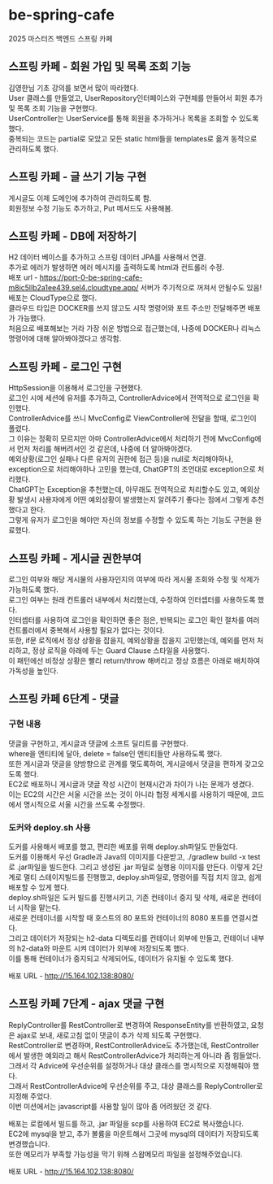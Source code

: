 # be-spring-cafe
2025 마스터즈 백엔드 스프링 카페
## 스프링 카페 - 회원 가입 및 목록 조회 기능
김영한님 기초 강의를 보면서 많이 따라했다.  
User 클래스를 만들었고, UserRepository인터페이스와 구현체를 만들어서 회원 추가 및 목록 조회 기능을 구현했다.  
UserController는 UserService를 통해 회원을 추가하거나 목록을 조회할 수 있도록 했다.  
중복되는 코드는 partial로 모았고 모든 static html들을 templates로 옮겨 동적으로 관리하도록 했다.  

## 스프링 카페 - 글 쓰기 기능 구현
게시글도 이제 도메인에 추가하여 관리하도록 함.  
회원정보 수정 기능도 추가하고, Put 메서드도 사용해봄.  

## 스프링 카페 - DB에 저장하기
H2 데이터 베이스를 추가하고 스프링 데이터 JPA를 사용해서 연결.  
추가로 에러가 발생하면 에러 메시지를 출력하도록 html과 컨트롤러 수정.  
배포 url - https://port-0-be-spring-cafe-m8ic5llb2a1ee439.sel4.cloudtype.app/
서버가 주기적으로 꺼져서 안될수도 있음!
배포는 CloudType으로 했다.  
클라우드 타입은 DOCKER를 쓰지 않고도 시작 명령어와 포트 주소만 전달해주면 배포가 가능했다.  
처음으로 배포해보는 거라 가장 쉬운 방법으로 접근했는데, 나중에 DOCKER나 리눅스 명령어에 대해 알아봐야겠다고 생각함.

## 스프링 카페 - 로그인 구현
HttpSession을 이용해서 로그인을 구현했다.  
로그인 시에 세션에 유저를 추가하고, ControllerAdvice에서 전역적으로 로그인을 확인했다.  
ControllerAdvice를 쓰니 MvcConfig로 ViewController에 전달을 할때, 로그인이 풀렸다.  
그 이유는 정확히 모르지만 아마 ControllerAdvice에서 처리하기 전에 MvcConfig에서 먼저 처리를 해버려서인 것 같은데, 나중에 더 알아봐야겠다.  
예외상황(로그인 실패나 다른 유저의 권한에 접근 등)을 null로 처리해야하나, exception으로 처리해야하나 고민을 했는데, ChatGPT의 조언대로 exception으로 처리했다.  
ChatGPT는 Exception을 추천했는데, 아무래도 전역적으로 처리할수도 있고, 예외상황 발생시 사용자에게 어떤 예외상황이 발생했는지 알려주기 좋다는 점에서 그렇게 추천했다고 한다.  
그렇게 유저가 로그인을 해야만 자신의 정보를 수정할 수 있도록 하는 기능도 구현을 완료했다.  

## 스프링 카페 - 게시글 권한부여
로그인 여부와 해당 게시물의 사용자인지의 여부에 따라 게시물 조회와 수정 및 삭제가 가능하도록 했다.  
로그인 여부는 원래 컨트롤러 내부에서 처리했는데, 수정하여 인터셉터를 사용하도록 했다.  
인터셉터를 사용하여 로그인을 확인하면 좋은 점은, 반복되는 로그인 확인 절차를 여러 컨트롤러에서 중복해서 사용할 필요가 없다는 것이다.  
또한, if문 로직에서 정상 상황을 잡을지, 예외상황을 잡을지 고민했는데, 예외를 먼저 처리하고, 정상 로직을 아래에 두는 Guard Clause 스타일을 사용했다.  
이 패턴에선 비정상 상황은 빨리 return/throw 해버리고 정상 흐름은 아래로 배치하여 가독성을 높인다.  

## 스프링 카페 6단계 - 댓글
### 구현 내용
댓글을 구현하고, 게시글과 댓글에 소프트 딜리트를 구현했다.   
where을 엔티티에 달아, delete = false인 엔티티들만 사용하도록 했다.  
또한 게시글과 댓글을 양방향으로 관계를 맺도록하여, 게시글에서 댓글을 편하게 갖고오도록 했다.  
EC2로 배포하니 게시글과 댓글 작성 시간이 현재시간과 차이가 나는 문제가 생겼다.  
이는 EC2의 시간은 서울 시간을 쓰는 것이 아니라 협정 세계시를 사용하기 때문에, 코드에서 명시적으로 서울 시간을 쓰도록 수정했다.  

### 도커와 deploy.sh 사용
도커를 사용해서 배포를 했고, 편리한 배포를 위해 deploy.sh파일도 만들었다.  
도커를 이용해서 우선 Gradle과 Java의 이미지를 다운받고, ./gradlew build -x test로 .jar파일을 빌드한다.
그리고 생성된 .jar 파일로 실행용 이미지를 만든다.
이렇게 2단계로 멀티 스테이지빌드를 진행했고, deploy.sh파일로, 명령어를 직접 치지 않고, 쉽게 배포할 수 있게 했다.  
deploy.sh파일은 도커 빌드를 진행시키고, 기존 컨테이너 중지 및 삭제, 새로운 컨테이너 시작을 맡는다.  
새로운 컨테이너를 시작할 때 호스트의 80 포트와 컨테이너의 8080 포트를 연결시켰다.   
그리고 데이터가 저장되는 h2-data 디렉토리를 컨테이너 외부에 만들고, 컨테이너 내부의 h2-data와 마운트 시켜 데이터가 외부에 저장되도록 했다.  
이를 통해 컨테이너가 중지되고 삭제되어도, 데이터가 유지될 수 있도록 했다.

배포 URL - http://15.164.102.138:8080/

## 스프링 카페 7단계 - ajax 댓글 구현
ReplyController를 RestController로 변경하여 ResponseEntity를 반환하였고, 요청은 ajax로 보내, 새로고침 없이 댓글이 추가 삭제 되도록 구현했다.  
RestController로 변경하며, RestControllerAdvice도 추가했는데, RestController에서 발생한 예외라고 해서 RestControllerAdvice가 처리하는게 아니라 좀 힘들었다.  
그래서 각 Advice에 우선순위를 설정하거나 대상 클래스를 명시적으로 지정해줘야 했다.  
그래서 RestControllerAdvice에 우선순위를 주고, 대상 클래스를 ReplyController로 지정해 주었다.  
이번 미션에서는 javascript를 사용할 일이 많아 좀 어려웠던 것 같다.  

배포는 로컬에서 빌드를 하고, .jar 파일을 scp를 사용하여 EC2로 복사했습니다.  
EC2에 mysql을 받고, 추가 볼륨을 마운트해서 그곳에 mysql의 데이터가 저장되도록 변경했습니다.  
또한 메모리가 부족할 가능성을 막기 위해 스왑메모리 파일을 설정해주었습니다.

배포 URL - http://15.164.102.138:8080/
